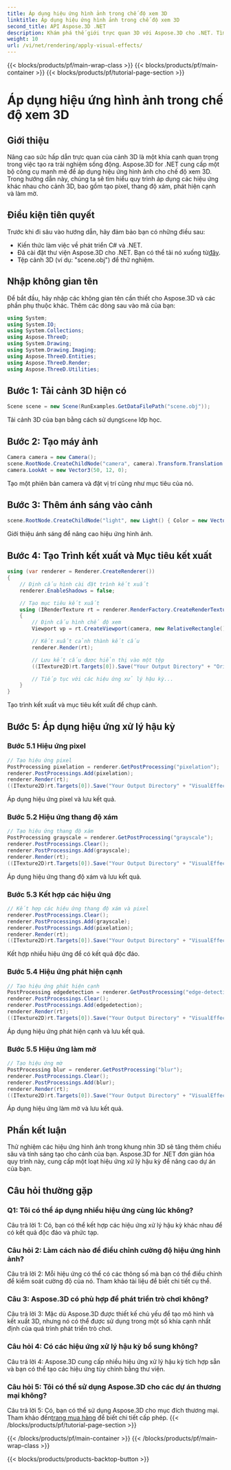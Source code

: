 ```yaml
---
title: Áp dụng hiệu ứng hình ảnh trong chế độ xem 3D
linktitle: Áp dụng hiệu ứng hình ảnh trong chế độ xem 3D
second_title: API Aspose.3D .NET
description: Khám phá thế giới trực quan 3D với Aspose.3D cho .NET. Tìm hiểu cách áp dụng các hiệu ứng hình ảnh hấp dẫn cho cảnh của bạn bằng cách sử dụng hướng dẫn từng bước. Nâng cao dự án của bạn với các hiệu ứng pixel, thang độ xám, phát hiện cạnh và làm mờ.
weight: 10
url: /vi/net/rendering/apply-visual-effects/
---
```


{{< blocks/products/pf/main-wrap-class >}}
{{< blocks/products/pf/main-container >}}
{{< blocks/products/pf/tutorial-page-section >}}

# Áp dụng hiệu ứng hình ảnh trong chế độ xem 3D

## Giới thiệu

Nâng cao sức hấp dẫn trực quan của cảnh 3D là một khía cạnh quan trọng trong việc tạo ra trải nghiệm sống động. Aspose.3D for .NET cung cấp một bộ công cụ mạnh mẽ để áp dụng hiệu ứng hình ảnh cho chế độ xem 3D. Trong hướng dẫn này, chúng ta sẽ tìm hiểu quy trình áp dụng các hiệu ứng khác nhau cho cảnh 3D, bao gồm tạo pixel, thang độ xám, phát hiện cạnh và làm mờ.

## Điều kiện tiên quyết

Trước khi đi sâu vào hướng dẫn, hãy đảm bảo bạn có những điều sau:

- Kiến thức làm việc về phát triển C# và .NET.
-  Đã cài đặt thư viện Aspose.3D cho .NET. Bạn có thể tải nó xuống từ[đây](https://releases.aspose.com/3d/net/).
- Tệp cảnh 3D (ví dụ: "scene.obj") để thử nghiệm.

## Nhập không gian tên

Để bắt đầu, hãy nhập các không gian tên cần thiết cho Aspose.3D và các phần phụ thuộc khác. Thêm các dòng sau vào mã của bạn:

```csharp
using System;
using System.IO;
using System.Collections;
using Aspose.ThreeD;
using System.Drawing;
using System.Drawing.Imaging;
using Aspose.ThreeD.Entities;
using Aspose.ThreeD.Render;
using Aspose.ThreeD.Utilities;
```

## Bước 1: Tải cảnh 3D hiện có

```csharp
Scene scene = new Scene(RunExamples.GetDataFilePath("scene.obj"));
```

 Tải cảnh 3D của bạn bằng cách sử dụng`Scene` lớp học.

## Bước 2: Tạo máy ảnh

```csharp
Camera camera = new Camera();
scene.RootNode.CreateChildNode("camera", camera).Transform.Translation = new Vector3(2, 44, 66);
camera.LookAt = new Vector3(50, 12, 0);
```

Tạo một phiên bản camera và đặt vị trí cũng như mục tiêu của nó.

## Bước 3: Thêm ánh sáng vào cảnh

```csharp
scene.RootNode.CreateChildNode("light", new Light() { Color = new Vector3(Color.White), LightType = LightType.Point }).Transform.Translation = new Vector3(26, 57, 43);
```

Giới thiệu ánh sáng để nâng cao hiệu ứng hình ảnh.

## Bước 4: Tạo Trình kết xuất và Mục tiêu kết xuất

```csharp
using (var renderer = Renderer.CreateRenderer())
{
    // Định cấu hình cài đặt trình kết xuất
    renderer.EnableShadows = false;

    // Tạo mục tiêu kết xuất
    using (IRenderTexture rt = renderer.RenderFactory.CreateRenderTexture(new RenderParameters(), 1, 1024, 1024))
    {
        // Định cấu hình chế độ xem
        Viewport vp = rt.CreateViewport(camera, new RelativeRectangle() { ScaleWidth = 1, ScaleHeight = 1 });

        // Kết xuất cảnh thành kết cấu
        renderer.Render(rt);

        // Lưu kết cấu được hiển thị vào một tệp
        ((ITexture2D)rt.Targets[0]).Save("Your Output Directory" + "Original_viewport_out.png", ImageFormat.Png);

        // Tiếp tục với các hiệu ứng xử lý hậu kỳ...
    }
}
```

Tạo trình kết xuất và mục tiêu kết xuất để chụp cảnh.

## Bước 5: Áp dụng hiệu ứng xử lý hậu kỳ

### Bước 5.1 Hiệu ứng pixel

```csharp
// Tạo hiệu ứng pixel
PostProcessing pixelation = renderer.GetPostProcessing("pixelation");
renderer.PostProcessings.Add(pixelation);
renderer.Render(rt);
((ITexture2D)rt.Targets[0]).Save("Your Output Directory" + "VisualEffect_pixelation_out.png", ImageFormat.Png);
```

Áp dụng hiệu ứng pixel và lưu kết quả.

### Bước 5.2 Hiệu ứng thang độ xám

```csharp
// Tạo hiệu ứng thang độ xám
PostProcessing grayscale = renderer.GetPostProcessing("grayscale");
renderer.PostProcessings.Clear();
renderer.PostProcessings.Add(grayscale);
renderer.Render(rt);
((ITexture2D)rt.Targets[0]).Save("Your Output Directory" + "VisualEffect_grayscale_out.png", ImageFormat.Png);
```

Áp dụng hiệu ứng thang độ xám và lưu kết quả.

### Bước 5.3 Kết hợp các hiệu ứng

```csharp
// Kết hợp các hiệu ứng thang độ xám và pixel
renderer.PostProcessings.Clear();
renderer.PostProcessings.Add(grayscale);
renderer.PostProcessings.Add(pixelation);
renderer.Render(rt);
((ITexture2D)rt.Targets[0]).Save("Your Output Directory" + "VisualEffect_grayscale+pixelation_out.png", ImageFormat.Png);
```

Kết hợp nhiều hiệu ứng để có kết quả độc đáo.

### Bước 5.4 Hiệu ứng phát hiện cạnh

```csharp
// Tạo hiệu ứng phát hiện cạnh
PostProcessing edgedetection = renderer.GetPostProcessing("edge-detection");
renderer.PostProcessings.Clear();
renderer.PostProcessings.Add(edgedetection);
renderer.Render(rt);
((ITexture2D)rt.Targets[0]).Save("Your Output Directory" + "VisualEffect_edgedetection_out.png", ImageFormat.Png);
```

Áp dụng hiệu ứng phát hiện cạnh và lưu kết quả.

### Bước 5.5 Hiệu ứng làm mờ

```csharp
// Tạo hiệu ứng mờ
PostProcessing blur = renderer.GetPostProcessing("blur");
renderer.PostProcessings.Clear();
renderer.PostProcessings.Add(blur);
renderer.Render(rt);
((ITexture2D)rt.Targets[0]).Save("Your Output Directory" + "VisualEffect_blur_out.png", ImageFormat.Png);
```

Áp dụng hiệu ứng làm mờ và lưu kết quả.

## Phần kết luận

Thử nghiệm các hiệu ứng hình ảnh trong khung nhìn 3D sẽ tăng thêm chiều sâu và tính sáng tạo cho cảnh của bạn. Aspose.3D for .NET đơn giản hóa quy trình này, cung cấp một loạt hiệu ứng xử lý hậu kỳ để nâng cao dự án của bạn.

## Câu hỏi thường gặp

### Q1: Tôi có thể áp dụng nhiều hiệu ứng cùng lúc không?

Câu trả lời 1: Có, bạn có thể kết hợp các hiệu ứng xử lý hậu kỳ khác nhau để có kết quả độc đáo và phức tạp.

### Câu hỏi 2: Làm cách nào để điều chỉnh cường độ hiệu ứng hình ảnh?

Câu trả lời 2: Mỗi hiệu ứng có thể có các thông số mà bạn có thể điều chỉnh để kiểm soát cường độ của nó. Tham khảo tài liệu để biết chi tiết cụ thể.

### Câu 3: Aspose.3D có phù hợp để phát triển trò chơi không?

Câu trả lời 3: Mặc dù Aspose.3D được thiết kế chủ yếu để tạo mô hình và kết xuất 3D, nhưng nó có thể được sử dụng trong một số khía cạnh nhất định của quá trình phát triển trò chơi.

### Câu hỏi 4: Có các hiệu ứng xử lý hậu kỳ bổ sung không?

Câu trả lời 4: Aspose.3D cung cấp nhiều hiệu ứng xử lý hậu kỳ tích hợp sẵn và bạn có thể tạo các hiệu ứng tùy chỉnh bằng thư viện.

### Câu hỏi 5: Tôi có thể sử dụng Aspose.3D cho các dự án thương mại không?

 Câu trả lời 5: Có, bạn có thể sử dụng Aspose.3D cho mục đích thương mại. Tham khảo đến[trang mua hàng](https://purchase.aspose.com/buy) để biết chi tiết cấp phép.
{{< /blocks/products/pf/tutorial-page-section >}}

{{< /blocks/products/pf/main-container >}}
{{< /blocks/products/pf/main-wrap-class >}}

{{< blocks/products/products-backtop-button >}}
